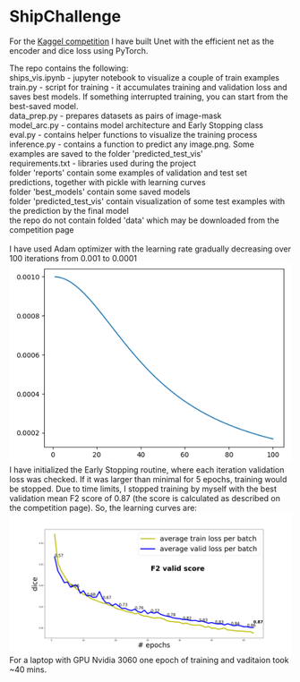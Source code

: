 # ShipChallenge
For the [Kaggel competition](https://www.kaggle.com/competitions/airbus-ship-detection/overview/) I have built Unet with the efficient net as the encoder and dice loss using PyTorch.<br />

The repo contains the following:<br />
ships_vis.ipynb - jupyter notebook to visualize a couple of train examples <br />
train.py - script for training - it accumulates training and validation loss and saves best models. If something interrupted training, you can start from the best-saved model.<br />
data_prep.py - prepares datasets as pairs of image-mask <br />
model_arc.py - contains model architecture and Early Stopping class <br />
eval.py - contains helper functions to visualize the training process <br />
inference.py - contains a function to predict any image.png. Some examples are saved to the folder 'predicted_test_vis' <br />
requirements.txt - libraries used during the project <br />
folder 'reports' contain some examples of validation and test set predictions, together with pickle with learning curves <br />
folder 'best_models' contain some saved models <br />
folder 'predicted_test_vis' contain visualization of some test examples with the prediction by the final model <br />
the repo do not contain folded 'data' which may be downloaded from the competition page<br />
<br />
I have used Adam optimizer with the learning rate gradually decreasing over 100 iterations from 0.001 to 0.0001<br />
![alt text](https://github.com/AnnPike/ShipChallenge/blob/main/LR_decay.png)<br />
I have initialized the Early Stopping routine, where each iteration validation loss was checked. If it was larger than minimal for 5 epochs, training would be stopped. Due to time limits, I stopped training by myself with the best validation mean F2 score of 0.87 (the score is calculated as described on the competition page). So, the learning curves are:<br />
![alt text](https://github.com/AnnPike/ShipChallenge/blob/main/reports/model_lossdice_decay_final_report.png)
For a laptop with GPU Nvidia 3060 one epoch of training and vaditaion took ~40 mins.


